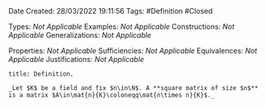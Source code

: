 <br />
<br />

Date Created: 28/03/2022 19:11:56
Tags: #Definition #Closed 

Types: _Not Applicable_
Examples: _Not Applicable_
Constructions: _Not Applicable_
Generalizations: _Not Applicable_

Properties: _Not Applicable_
Sufficiencies: _Not Applicable_
Equivalences: _Not Applicable_
Justifications: _Not Applicable_

``` ad-Definition
title: Definition.

_Let $K$ be a field and fix $n\in\N$. A **square matrix of size $n$** is a matrix $A\in\mat{n}{K}\coloneqq\mat{n\times n}{K}$._

```
